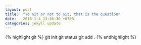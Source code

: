 ```yaml
---
layout: post
title:  "To Git or not to Git, that is the question"
date:   2016-1-4 13:46:30 +0700
categories: jekyll update
---
```


{% highlight git %}
git init
git status
git add .
{% endhighlight %}
